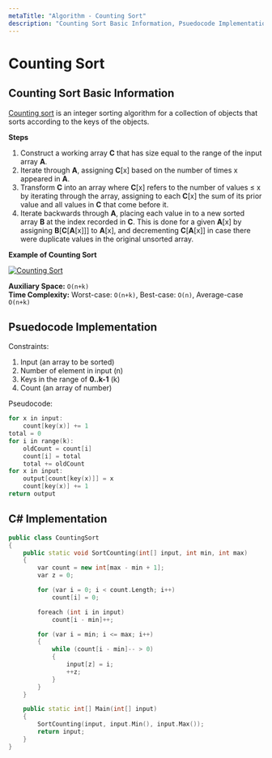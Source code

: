```yaml
---
metaTitle: "Algorithm - Counting Sort"
description: "Counting Sort Basic Information, Psuedocode Implementation, C# Implementation"
---
```


# Counting Sort



## Counting Sort Basic Information


[Counting sort](https://en.wikipedia.org/wiki/Counting_sort) is an integer sorting algorithm for a collection of objects that sorts according to the keys of the objects.

**Steps**

1. Construct a working array **C** that has size equal to the range of the input array **A**.
1. Iterate through **A**, assigning **C**[x] based on the number of times x appeared in **A**.
1. Transform **C** into an array where **C**[x] refers to the number of values ≤ x by iterating through the array, assigning to each **C**[x] the sum of its prior value and all values in **C** that come before it.
1. Iterate backwards through **A**, placing each value in to a new sorted array **B** at the index recorded in **C**. This is done for a given **A**[x] by assigning **B**[**C**[**A**[x]]] to **A**[x], and decrementing **C**[**A**[x]] in case there were duplicate values in the original unsorted array.

**Example of Counting Sort**

[<img src="http://i.stack.imgur.com/ccdTK.jpg" alt="Counting Sort" />](http://i.stack.imgur.com/ccdTK.jpg)

**Auxiliary Space:** `O(n+k)` <br>
**Time Complexity:** Worst-case: `O(n+k)`, Best-case: `O(n)`, Average-case `O(n+k)`



## Psuedocode Implementation


Constraints:

1. Input (an array to be sorted)
1. Number of element in input (n)
1. Keys in the range of **0..k-1** (k)
1. Count (an array of number)

Pseudocode:

```cpp
for x in input:
    count[key(x)] += 1
total = 0
for i in range(k):
    oldCount = count[i]
    count[i] = total
    total += oldCount
for x in input:
    output[count[key(x)]] = x
    count[key(x)] += 1
return output

```



## C# Implementation


```cpp
public class CountingSort
{
    public static void SortCounting(int[] input, int min, int max)
    {
        var count = new int[max - min + 1];
        var z = 0;

        for (var i = 0; i < count.Length; i++)
            count[i] = 0;

        foreach (int i in input)
            count[i - min]++;

        for (var i = min; i <= max; i++)
        {
            while (count[i - min]-- > 0)
            {
                input[z] = i;
                ++z;
            }
        }
    }

    public static int[] Main(int[] input)
    {
        SortCounting(input, input.Min(), input.Max());
        return input;
    }
}

```

